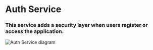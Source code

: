 # Auth Service
### This service adds a security layer when users register or access the application.

![Auth Service diagram](https://github.com/user-attachments/assets/571674a4-6924-4344-b6b0-4462d6d4d4b7)

